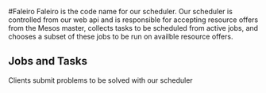 #Faleiro
Faleiro is the code name for our scheduler. Our scheduler is controlled from our web api and is responsible for accepting resource offers from the Mesos master, collects tasks to be scheduled from active jobs, and chooses a subset of these jobs to be run on availble resource offers. 

## Jobs and Tasks
Clients submit problems to be solved with our scheduler